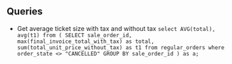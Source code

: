 ## Queries
- Get average ticket size with tax and without tax
```select AVG(total), avg(t1) from ( SELECT sale_order_id, max(final_invoice_total_with_tax) as total, sum(total_unit_price_without_tax) as t1 from regular_orders where order_state <> "CANCELLED" GROUP BY sale_order_id ) as a;```
